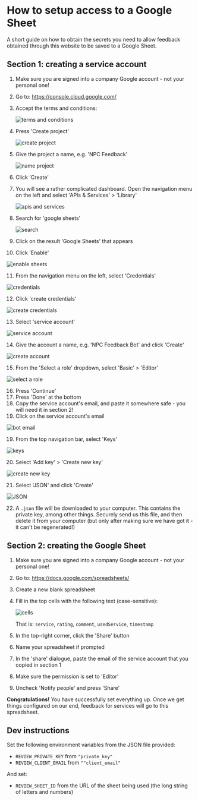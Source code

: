 # How to setup access to a Google Sheet

A short guide on how to obtain the secrets you need to allow feedback obtained through this website to be saved to a Google Sheet.

## Section 1: creating a service account

1. Make sure you are signed into a company Google account - not your personal one!
2. Go to: https://console.cloud.google.com/
3. Accept the terms and conditions:

   ![terms and conditions](img/sheets-1.png)

4. Press 'Create project'

   ![create project](img/sheets-2.png)

5. Give the project a name, e.g. 'NPC Feedback'

   ![name project](img/sheets-3.png)

6. Click 'Create'
7. You will see a rather complicated dashboard. Open the navigation menu on the left and select 'APIs & Services' > 'Library'

   ![apis and services](img/sheets-4.png)

8. Search for 'google sheets'

   ![search](img/sheets-5.png)

9. Click on the result 'Google Sheets' that appears
10. Click 'Enable'

   ![enable sheets](img/sheets-6.png)

11. From the navigation menu on the left, select 'Credentials'

   ![credentials](img/sheets-7.png)

12. Click 'create credentials'

   ![create credentials](img/sheets-8.png)

13. Select 'service account'

   ![service account](img/sheets-9.png)

14. Give the account a name, e.g. 'NPC Feedback Bot' and click 'Create'

   ![create account](img/sheets-10.png)

15. From the 'Select a role' dropdown, select 'Basic' > 'Editor'

   ![select a role](img/sheets-11.png)

16. Press 'Continue'
17. Press 'Done' at the bottom
18. Copy the service account's email, and paste it somewhere safe - you will need it in section 2!
19. Click on the service account's email

   ![bot email](img/sheets-12.png)

19. From the top navigation bar, select 'Keys'

   ![keys](img/sheets-13.png)

20. Select 'Add key' > 'Create new key'

   ![create new key](img/sheets-14.png)

21. Select 'JSON' and click 'Create'

   ![JSON](img/sheets-15.png)

22. A `.json` file will be downloaded to your computer. This contains the private key, among other things. Securely send us this file, and then
    delete it from your computer (but only after making sure we have got it - it can't be regenerated!)

## Section 2: creating the Google Sheet

1. Make sure you are signed into a company Google account - not your personal one!
2. Go to: https://docs.google.com/spreadsheets/
3. Create a new blank spreadsheet
4. Fill in the top cells with the following text (case-sensitive):

   ![cells](img/sheets-16.png)

   That is: `service`, `rating`, `comment`, `usedService`, `timestamp`

5. In the top-right corner, click the 'Share' button
6. Name your spreadsheet if prompted
7. In the 'share' dialogue, paste the email of the service account that you copied in section 1
8. Make sure the permission is set to 'Editor'
9. Uncheck 'Notify people' and press 'Share'

**Congratulations!** You have successfully set everything up. Once we get things configured on our end, feedback for services will go to this spreadsheet.

## Dev instructions

Set the following environment variables from the JSON file provided:

- `REVIEW_PRIVATE_KEY` from `"private_key"`
- `REVIEW_CLIENT_EMAIL` from `""client_email"`

And set:

- `REVIEW_SHEET_ID` from the URL of the sheet being used (the long string of letters and numbers)
